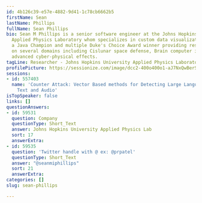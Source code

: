 ```yaml
---
id: 4b126c39-e57e-4882-9d41-1c78cb6662b5
firstName: Sean
lastName: Phillips
fullName: Sean Phillips
bio: Sean M Phillips is a senior software engineer at the Johns Hopkins University
  Applied Physics Laboratory whom specializes in custom data visualization. Sean is
  a Java Champion and multiple Duke's Choice Award winner providing research and capabilities
  on several domains including Cislunar space defense, Brain computer interfaces and
  advanced cyber-physical effects.
tagLine: Researcher - Johns Hopkins University Applied Physics Laboratory
profilePicture: https://sessionize.com/image/dcc2-400o400o1-aJ7NxQwBerSNm6ERXdyTkt.jpg
sessions:
- id: 557403
  name: 'Counter Attack: Vector Based methods for Detecting Large Language Model Generated
    Text and Audio'
isTopSpeaker: false
links: []
questionAnswers:
- id: 59531
  question: Company
  questionType: Short_Text
  answer: Johns Hopkins University Applied Physics Lab
  sort: 17
  answerExtra: 
- id: 59535
  question: 'Twitter handle with @ ex: @prpatel'
  questionType: Short_Text
  answer: "@seanmiphillips"
  sort: 21
  answerExtra: 
categories: []
slug: sean-phillips

---
```

